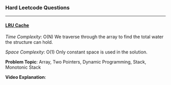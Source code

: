 ### Hard Leetcode Questions

---

#### [LRU Cache](https://github.com/PlanckConst/DS-A/blob/master/Problems/Hard/TrappingRainWater.cs)

*Time Complexity*: O(N)  We traverse through the array to find the total water the structure can hold.

*Space Complexity*: O(1) Only constant space is used in the solution.

**Problem Topic**: Array, Two Pointers, Dynamic Programming, Stack, Monotonic Stack

**Video Explanation**: 